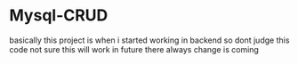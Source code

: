 # Mysql-CRUD
basically this project is when i started working in backend so dont judge this code not sure this will work in future 
there always change is coming 
